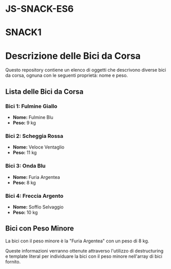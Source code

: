 # JS-SNACK-ES6

# SNACK1

# Descrizione delle Bici da Corsa

Questo repository contiene un elenco di oggetti che descrivono diverse bici da corsa, ognuna con le seguenti proprietà: nome e peso.

## Lista delle Bici da Corsa

### Bici 1: Fulmine Giallo
- **Nome:** Fulmine Blu
- **Peso:** 9 kg

### Bici 2: Scheggia Rossa
- **Nome:** Veloce Ventaglio
- **Peso:** 11 kg

### Bici 3: Onda Blu
- **Nome:** Furia Argentea
- **Peso:** 8 kg

### Bici 4: Freccia Argento
- **Nome:** Soffio Selvaggio
- **Peso:** 10 kg

## Bici con Peso Minore

La bici con il peso minore è la "Furia Argentea" con un peso di 8 kg.

Queste informazioni verranno ottenute attraverso l'utilizzo di destructuring e template literal per individuare la bici con il peso minore nell'array di bici fornito.


